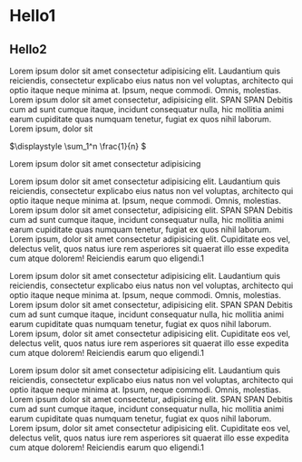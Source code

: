 # Hello1

## Hello2

Lorem ipsum dolor sit amet consectetur adipisicing elit. Laudantium quis reiciendis, consectetur explicabo eius natus non vel voluptas, architecto qui optio itaque neque minima at. Ipsum, neque commodi. Omnis, molestias. Lorem ipsum dolor sit amet consectetur, adipisicing elit. SPAN <span class="aside">SPAN</span> Debitis cum ad sunt cumque itaque, incidunt consequatur nulla, hic mollitia animi earum cupiditate quas numquam tenetur, fugiat ex quos nihil laborum. Lorem ipsum, dolor sit 

<span class="formula">$\displaystyle
\sum_1^n \frac{1}{n}
$</span>

Lorem ipsum dolor sit amet consectetur adipisicing 

Lorem ipsum dolor sit amet consectetur adipisicing elit. Laudantium quis reiciendis, consectetur explicabo eius natus non vel voluptas, architecto qui optio itaque neque minima at. Ipsum, neque commodi. Omnis, molestias. Lorem ipsum dolor sit amet consectetur, adipisicing elit. SPAN <span class="aside">SPAN</span> Debitis cum ad sunt cumque itaque, incidunt consequatur nulla, hic mollitia animi earum cupiditate quas numquam tenetur, fugiat ex quos nihil laborum. Lorem ipsum, dolor sit amet consectetur adipisicing elit. Cupiditate eos vel, delectus velit, quos natus iure rem asperiores sit quaerat illo esse expedita cum atque dolorem! Reiciendis earum quo eligendi.1

Lorem ipsum dolor sit amet consectetur adipisicing elit. Laudantium quis reiciendis, consectetur explicabo eius natus non vel voluptas, architecto qui optio itaque neque minima at. Ipsum, neque commodi. Omnis, molestias. Lorem ipsum dolor sit amet consectetur, adipisicing elit. SPAN <span class="aside">SPAN</span> Debitis cum ad sunt cumque itaque, incidunt consequatur nulla, hic mollitia animi earum cupiditate quas numquam tenetur, fugiat ex quos nihil laborum. Lorem ipsum, dolor sit amet consectetur adipisicing elit. Cupiditate eos vel, delectus velit, quos natus iure rem asperiores sit quaerat illo esse expedita cum atque dolorem! Reiciendis earum quo eligendi.1

Lorem ipsum dolor sit amet consectetur adipisicing elit. Laudantium quis reiciendis, consectetur explicabo eius natus non vel voluptas, architecto qui optio itaque neque minima at. Ipsum, neque commodi. Omnis, molestias. Lorem ipsum dolor sit amet consectetur, adipisicing elit. SPAN <span class="aside">SPAN</span> Debitis cum ad sunt cumque itaque, incidunt consequatur nulla, hic mollitia animi earum cupiditate quas numquam tenetur, fugiat ex quos nihil laborum. Lorem ipsum, dolor sit amet consectetur adipisicing elit. Cupiditate eos vel, delectus velit, quos natus iure rem asperiores sit quaerat illo esse expedita cum atque dolorem! Reiciendis earum quo eligendi.1